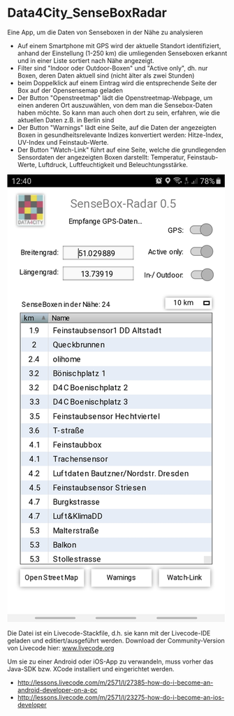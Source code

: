 # Data4City_SenseBoxRadar
Eine App, um die Daten von Senseboxen in der Nähe zu analysieren

* Auf einem Smartphone mit GPS wird der aktuelle Standort identifiziert, anhand der Einstellung (1-250 km) die umliegenden Senseboxen erkannt und in einer Liste sortiert nach Nähe angezeigt.
* Filter sind "Indoor oder Outdoor-Boxen" und "Active only", dh. nur Boxen, deren Daten aktuell sind (nicht älter als zwei Stunden)
* beim Doppelklick auf einem Eintrag wird die entsprechende Seite der Box auf der Opensensemap geladen
* Der Button "Openstreetmap" lädt die Openstreetmap-Webpage, um einen anderen Ort auszuwählen, von dem man die Sensebox-Daten haben möchte. So kann man auch ohen dort zu sein, erfahren, wie die aktuellen Daten z.B. in Berlin sind
* Der Button "Warnings" lädt eine Seite, auf die Daten der angezeigten Boxen in gesundheitsrelevante Indizes konvertiert werden: Hitze-Index, UV-Index und Feinstaub-Werte.
* Der Button "Watch-Link" führt auf eine Seite, welche die grundlegenden Sensordaten der angezeigten Boxen darstellt: Temperatur, Feinstaub-Werte, Luftdruck, Luftfeuchtigkeit und Beleuchtungsstärke.




![SenseboxRadar](SenseboxRadar.jpg)


Die Datei ist ein Livecode-Stackfile, d.h. sie kann mit der Livecode-IDE geladen und editiert/ausgeführt werden. 
Download der Community-Version von Livecode hier: www.livecode.org

Um sie zu einer Android oder iOS-App zu verwandeln, muss vorher das Java-SDK bzw. XCode installiert und eingerichtet werden.
* http://lessons.livecode.com/m/2571/l/27385-how-do-i-become-an-android-developer-on-a-pc
* http://lessons.livecode.com/m/2571/l/23275-how-do-i-become-an-ios-developer
